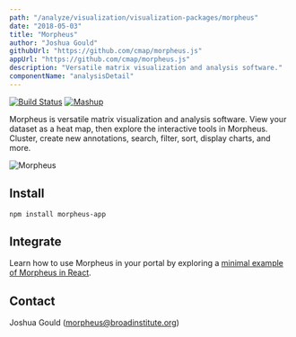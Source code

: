 ```yaml
---
path: "/analyze/visualization/visualization-packages/morpheus"
date: "2018-05-03"
title: "Morpheus"
author: "Joshua Gould"
githubUrl: "https://github.com/cmap/morpheus.js"
appUrl: "https://github.com/cmap/morpheus.js"
description: "Versatile matrix visualization and analysis software."
componentName: "analysisDetail"
---
```


[![Build Status](https://travis-ci.org/cmap/morpheus.js.svg?branch=master)](https://travis-ci.org/cmap/morpheus.js)
[![Mashup](../../_images/mashup.svg)](https://github.com/eweitz/morpheus.js-react/blob/master/README.md#morpheusjs-in-react)

Morpheus is versatile matrix visualization and analysis software. View your dataset as a heat map, then explore the interactive tools in Morpheus. Cluster, create new annotations, search, filter, sort, display charts, and more.

![Morpheus](../../_images/visualization/morpheus.png)

## Install
`npm install morpheus-app`

## Integrate
Learn how to use Morpheus in your portal by exploring a [minimal example of Morpheus in React](https://github.com/eweitz/morpheus.js-react/blob/master/README.md#morpheusjs-in-react).

## Contact
Joshua Gould ([morpheus@broadinstitute.org](mailto:morpheus@broadinstitute.org))
